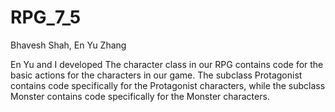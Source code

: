 # RPG_7_5

Bhavesh Shah, En Yu Zhang

En Yu and I developed The character class in our RPG contains code for the basic actions for the characters in our game. The subclass Protagonist contains code specifically for the Protagonist characters, while the subclass Monster contains code specifically for the Monster characters.
